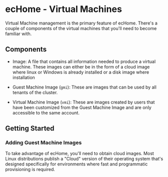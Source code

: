# ecHome - Virtual Machines

Virtual Machine management is the primary feature of ecHome. There's a couple of components of the virtual machines that you'll need to become familiar with.

## Components

* Image: A file that contains all information needed to produce a virtual machine. These images can either be in the form of a cloud image where linux or Windows is already installed or a disk image where installation 

* Guest Machine Image (`gmi`): These are images that can be used by all tenants of the cluster.

* Virtual Machine Image (`vmi`): These are images created by users that have been customized from the Guest Machine Image and are only accessible to the same account.

## Getting Started

### Adding Guest Machine Images

To take advantage of ecHome, you'll need to obtain cloud images. Most Linux distributions publish a "Cloud" version of their operating system that's designed specifically for environments where fast and programmatic provisioning is required.
